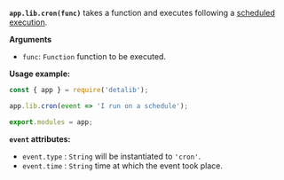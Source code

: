 **`app.lib.cron(func)`** takes a function and executes following a [scheduled execution](/use/cron).

**Arguments**

* `func`: `Function` function to be executed.


**Usage example:**

```javascript
const { app } = require('detalib');

app.lib.cron(event => 'I run on a schedule');

export.modules = app;
```

**`event` attributes:**

* `event.type` : `String` will be instantiated to `'cron'`.
* `event.time` : `String` time at which the event took place.
